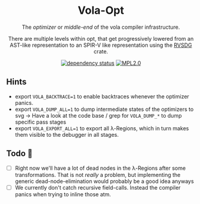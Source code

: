 <div align="center">

# Vola-Opt

The _optimizer_ or _middle-end_ of the vola compiler infrastructure.

There are multiple levels within opt, that get progressively lowered from an AST-like representation to an SPIR-V like representation using the 
[RVSDG](https://gitlab.com/tendsinmende/vola/-/tree/main/crates/rvsdg) crate.

[![dependency status](https://deps.rs/repo/gitlab/tendsinmende/vola/status.svg)](https://deps.rs/repo/gitlab/tendsinmende/vola)
[![MPL2.0](https://img.shields.io/badge/License-MPL_2.0-blue)](LICENSE)

</div>


## Hints

- export `VOLA_BACKTRACE=1` to enable backtraces whenever the optimizer panics.
- export `VOLA_DUMP_ALL=1` to dump intermediate states of the optimizers to svg
  -> Have a look at the code base / grep for `VOLA_DUMP_*` to dump specific pass stages
- export `VOLA_EXPORT_ALL=1` to export all λ-Regions, which in turn makes them visible to the debugger in all stages.

## Todo 📔

- [ ] Right now we'll have a lot of dead nodes in the λ-Regions after some transformations. That is not _really_ a problem, but implementing the generic dead-node-elimination would probably be a good idea anyways
- [ ] We currently don't catch recursive field-calls. Instead the compiler panics when trying to inline those atm.
